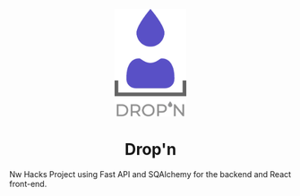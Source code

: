 <p align="center"><img width="128" src="./ui/src/dropn-logo-dark.png"></p>

<h1 align="center">Drop'n</h1>

Nw Hacks Project using Fast API and SQAlchemy for the backend and React front-end.
